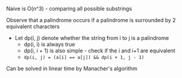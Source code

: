 Naive is O(n^3) - comparing all possible substrings

Observe that a palindrome occurs if a palindrome is surrounded by 2 equivalent characters
- Let dp(i, j) denote whether the string from i to j is a palindrome
	- dp(i, i) is always true
	- dp(i, i + 1) is also simple - check if the i and i+1 are equivalent
	- `dp(i, j) = (a[i] == a[j]) && dp(i + 1, j - 1)`

Can be solved in linear time by Manacher's algorithm
